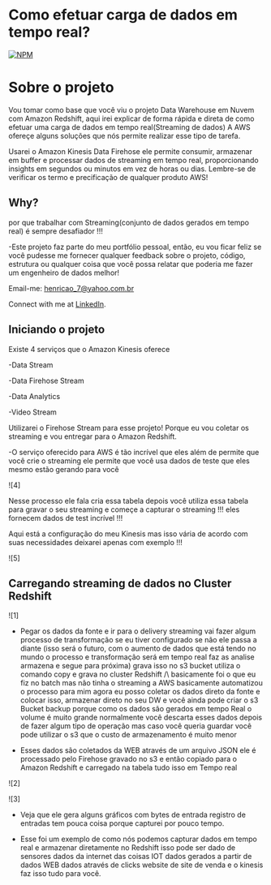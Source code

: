 # Como efetuar carga de dados em tempo real?

[![NPM](https://img.shields.io/npm/l/react)](https://github.com/pand-eX/LoadStreamingData/blob/main/LICENSE) 

# Sobre o projeto

Vou tomar como base que você viu o projeto Data Warehouse em Nuvem com Amazon Redshift, aqui irei explicar de forma rápida e direta de como efetuar uma carga de dados em tempo real(Streaming de dados) A AWS ofereçe alguns soluções que nós permite realizar esse tipo de tarefa.


Usarei o Amazon Kinesis Data Firehose ele permite consumir, armazenar em buffer e processar dados de streaming em tempo real, proporcionando insights em segundos ou minutos em vez de horas ou dias. Lembre-se de verificar os termo e precificação de qualquer produto AWS!



## Why?

por que trabalhar com Streaming(conjunto de dados gerados em tempo real) é sempre desafiador !!!

-Este projeto faz parte do meu portfólio pessoal, então, eu vou ficar feliz se você pudesse me fornecer qualquer feedback sobre o projeto, código, estrutura ou qualquer coisa que você possa relatar que poderia me fazer um engenheiro de dados melhor!

Email-me: henricao_7@yahoo.com.br

Connect with me at [LinkedIn](https://www.linkedin.com/in/henrique-castro-484269203//).


## Iniciando o projeto

Existe 4 serviços que o Amazon Kinesis oferece 

-Data Stream

-Data Firehose Stream

-Data Analytics

-Video Stream


Utilizarei o Firehose Stream para esse projeto! Porque eu vou coletar os streaming e vou entregar para o Amazon Redshift.


-O serviço oferecido para AWS é tão incrível que eles além de permite que você crie o streaming ele permite que você usa dados de teste que eles mesmo estão gerando para você 

![4]

Nesse processo ele fala cria essa tabela depois você utiliza essa tabela para gravar o seu streaming e começe a capturar o streaming !!! eles fornecem dados de test incrível !!!

Aqui está a configuração do meu Kinesis mas isso vária de acordo com suas necessidades deixarei apenas com exemplo !!! 

![5]


## Carregando streaming de dados no Cluster Redshift

![1]


- Pegar os dados da fonte e ir para o delivery streaming vai fazer algum processo de transformação se eu tiver configurado  se não ele passa a diante (isso será o futuro, com o aumento de dados que está tendo no mundo o processo e transformação será em tempo real faz as analise armazena e segue para próxima) grava isso no s3 bucket utiliza o comando copy e grava no cluster Redshift /\ basicamente foi o que eu fiz no batch mas não tinha o streaming a AWS basicamente automatizou o processo para mim agora eu posso coletar os dados direto da fonte e colocar isso, armazenar direto no seu DW e você ainda pode criar o s3 Bucket backup porque como os dados são gerados em tempo Real o volume é muito grande normalmente você descarta esses dados depois de fazer algum tipo de operação mas caso você queria guardar você pode utilizar o s3 que o custo de armazenamento é muito menor 


- Esses dados são coletados da WEB através de um arquivo JSON ele é processado pelo Firehose gravado no s3 e então copiado para o Amazon Redshift e carregado na tabela tudo isso em Tempo real
 

![2]



![3]


- Veja que ele gera alguns gráficos com bytes de entrada registro de entradas tem pouca coisa porque capturei por pouco tempo. 


- Esse foi um exemplo de como nós podemos capturar dados em tempo real e armazenar diretamente no Redshift isso pode ser dado de sensores dados da internet das coisas IOT dados gerados a partir de dados WEB dados através de clicks website de site de venda e o kinesis faz isso tudo para você.

